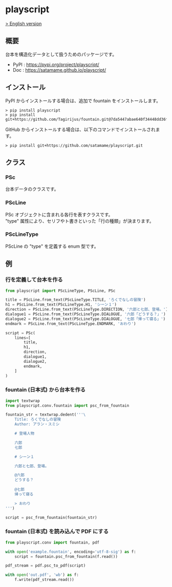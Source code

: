 # playscript

[> English version](https://github.com/satamame/playscript/blob/master/README_en.md)

## 概要

台本を構造化データとして扱うためのパッケージです。

- PyPI : https://pypi.org/project/playscript/
- Doc : https://satamame.github.io/playscript/

## インストール

PyPI からインストールする場合は、追加で fountain をインストールします。

```
> pip install playscript
> pip install git+https://github.com/Tagirijus/fountain.git@7da5447abae640f34448dd36fee83f47a7415fcf
```

GitHub からインストールする場合は、以下のコマンドでインストールされます。

```
> pip install git+https://github.com/satamame/playscript.git
```

## クラス

### PSc

台本データのクラスです。

### PScLine

PSc オブジェクトに含まれる各行を表すクラスです。  
"type" 属性により、セリフやト書きといった「行の種類」が決まります。

### PScLineType

PScLine の "type" を定義する enum 型です。

## 例

### 行を定義して台本を作る

```python
from playscript import PScLineType, PScLine, PSc

title = PScLine.from_text(PScLineType.TITLE, 'ろくでなしの冒険')
h1 = PScLine.from_text(PScLineType.H1, 'シーン１')
direction = PScLine.from_text(PScLineType.DIRECTION, '六郎と七郎、登場。')
dialogue1 = PScLine.from_text(PScLineType.DIALOGUE, '六郎「どうする？」')
dialogue2 = PScLine.from_text(PScLineType.DIALOGUE, '七郎「帰って寝る」')
endmark = PScLine.from_text(PScLineType.ENDMARK, 'おわり')

script = PSc(
    lines=[
        title,
        h1,
        direction,
        dialogue1,
        dialogue2,
        endmark,
    ]
)
```

### fountain (日本式) から台本を作る

```python
import textwrap
from playscript.conv.fountain import psc_from_fountain

fountain_str = textwrap.dedent('''\
    Title: ろくでなしの冒険
    Author: アラン・スミシ

    # 登場人物

    六郎
    七郎

    # シーン１

    六郎と七郎、登場。

    @六郎
    どうする？
    
    @七郎
    帰って寝る

    > おわり
''')

script = psc_from_fountain(fountain_str)
```

### fountain (日本式) を読み込んで PDF にする

```python
from playscript.conv import fountain, pdf

with open('example.fountain', encoding='utf-8-sig') as f:
    script = fountain.psc_from_fountain(f.read())

pdf_stream = pdf.psc_to_pdf(script)

with open('out.pdf', 'wb') as f:
    f.write(pdf_stream.read())
```
